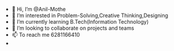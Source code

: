 - 👋 Hi, I’m @Anil-Mothe
- 👀 I’m interested in Problem-Solving,Creative Thinking,Designing
- 🌱 I’m currently learning B.Tech(Information Technology)
- 💞️ I’m looking to collaborate on projects and teams
- 📫 To reach me 6281166410
- 


<!---
Anil-Mothe/Anil-Mothe is a ✨ special ✨ repository because its `README.md` (this file) appears on your GitHub profile.
You can click the Preview link to take a look at your changes.
--->
